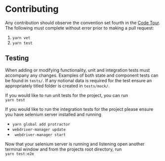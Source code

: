 # Contributing
Any contribution should observe the convention set fourth in the [Code Tour](code_tour.md).
The following must complete without error prior to making a pull request:

1. `yarn vet`
2. `yarn test`

## Testing
When adding or modifying functionality, unit and integration tests must accompany any changes.
Examples of both state and component tests can be found in `tests/`.
If any notional data is required for the test ensure an appropriately titled folder is created in `tests/mock/`.

If you would like to run unit tests for the project, you can run   
```yarn test ```  

If you would like to run the integration tests for the project please ensure you have selenium server installed and running  

- ``` yarn global add protractor ```
- ``` webdriver-manager update ```  
- ``` webdriver-manager start```

Now that your selenium server is running and listening open another terminal window and from the projects root directory, run   
```yarn test:e2e ```